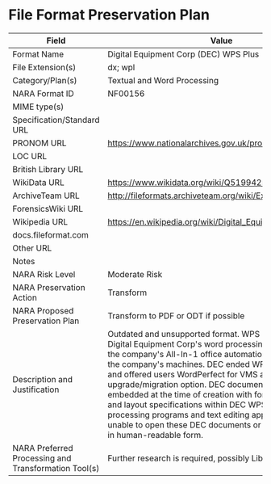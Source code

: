# File Format Preservation Plan
  | Field | Value |
  | ----------- | ----------- |
  | Format Name | Digital Equipment Corp (DEC) WPS Plus | 
| File Extension(s) | dx; wpl | 
| Category/Plan(s) | Textual and Word Processing | 
| NARA Format ID | NF00156 | 
| MIME type(s) |  | 
| Specification/Standard URL |  | 
| PRONOM URL | <https://www.nationalarchives.gov.uk/pronom/x-fmt/287> | 
| LOC URL |  | 
| British Library URL |  | 
| WikiData URL | <https://www.wikidata.org/wiki/Q51994258> | 
| ArchiveTeam URL | <http://fileformats.archiveteam.org/wiki/Ext:wpl> | 
| ForensicsWiki URL |  | 
| Wikipedia URL | <https://en.wikipedia.org/wiki/Digital_Equipment_Corporation> | 
| docs.fileformat.com |  | 
| Other URL |  | 
| Notes |  | 
| NARA Risk Level | Moderate Risk | 
| NARA Preservation Action | Transform | 
| NARA Proposed Preservation Plan | Transform to PDF or ODT if possible | 
| Description and Justification | Outdated and unsupported format. WPS Plus was the Digital Equipment Corp's word processing program within the company's All-In-1 office automation suite for use with the company's machines. DEC ended WPS Plus in 1994 and offered users WordPerfect for VMS as and upgrade/migration option. DEC documents may have been embedded at the time of creation with formatting attributes and layout specifications within DEC WPS Plus, other word processing programs and text editing applications may be unable to open these DEC documents or display its content in human-readable form. | 
| NARA Preferred Processing and Transformation Tool(s) | Further research is required, possibly LibreOffice Writer | 
